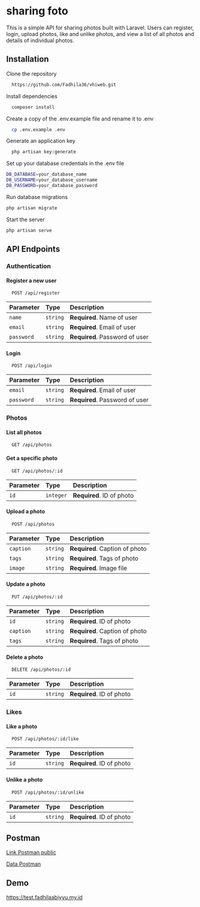 
# sharing foto 

This is a simple API for sharing photos built with Laravel. Users can register, login, upload photos, like and unlike photos, and view a list of all photos and details of individual photos.


## Installation

Clone the repository

```bash
  https://github.com/Fadhila36/vhiweb.git
```

Install dependencies

```bash
  composer install
```
Create a copy of the .env.example file and rename it to .env

```bash
  cp .env.example .env
```
Generate an application key

```bash
  php artisan key:generate
``` 
Set up your database credentials in the .env file

```bash
DB_DATABASE=your_database_name
DB_USERNAME=your_database_username
DB_PASSWORD=your_database_password
``` 
Run database migrations

```bash
php artisan migrate
```
Start the server

```bash
php artisan serve
``` 
## API Endpoints

### Authentication
#### Register a new user
```http
  POST /api/register
```

| Parameter | Type     | Description                |
| :-------- | :------- | :------------------------- |
| `name` | `string` | **Required**. Name of user |
| `email` | `string` | **Required**. Email of user |
| `password` | `string` | **Required**. Password of user |

#### Login

```http
  POST /api/login
```

| Parameter | Type     | Description                       |
| :-------- | :------- | :-------------------------------- |
| `email`      | `string` | **Required**. Email of user|
| `password`      | `string` | **Required**. Password of user|

### Photos
#### List all photos
```http
  GET /api/photos
```
#### Get a specific photo
```http
  GET /api/photos/:id
```
| Parameter | Type     | Description                |
| :-------- | :------- | :------------------------- |
| `id` | `integer` | **Required**. ID of photo |


#### Upload a photo

```http
  POST /api/photos
```

| Parameter | Type     | Description                       |
| :-------- | :------- | :-------------------------------- |
| `caption`      | `string` | **Required**. Caption of photo|
| `tags`      | `string` | **Required**. Tags of photo|
| `image`      | `string` | **Required**. Image file|

#### Update a photo

```http
  PUT /api/photos/:id
```

| Parameter | Type     | Description                       |
| :-------- | :------- | :-------------------------------- |
| `id`      | `string` | **Required**. ID of photo|
| `caption`      | `string` | **Required**. Caption of photo|
| `tags`      | `string` | **Required**. Tags of photo|

#### Delete a photo

```http
  DELETE /api/photos/:id
```

| Parameter | Type     | Description                       |
| :-------- | :------- | :-------------------------------- |
| `id`      | `string` | **Required**. ID of photo|

### Likes
#### Like a photo
```http
  POST /api/photos/:id/like
```

| Parameter | Type     | Description                       |
| :-------- | :------- | :-------------------------------- |
| `id`      | `string` | **Required**. ID of photo|

#### Unlike a photo
```http
  POST /api/photos/:id/unlike
```

| Parameter | Type     | Description                       |
| :-------- | :------- | :-------------------------------- |
| `id`      | `string` | **Required**. ID of photo|


## Postman

[Link Postman public](https://elements.getpostman.com/redirect?entityId=6679946-9708248e-516c-418d-bb91-f24d74f27a6c&entityType=collection)

[Data Postman](https://github.com/Fadhila36/vhiweb/blob/master/data%20postman/Photo.postman_collection.json)


## Demo

https://test.fadhilaabiyyu.my.id


